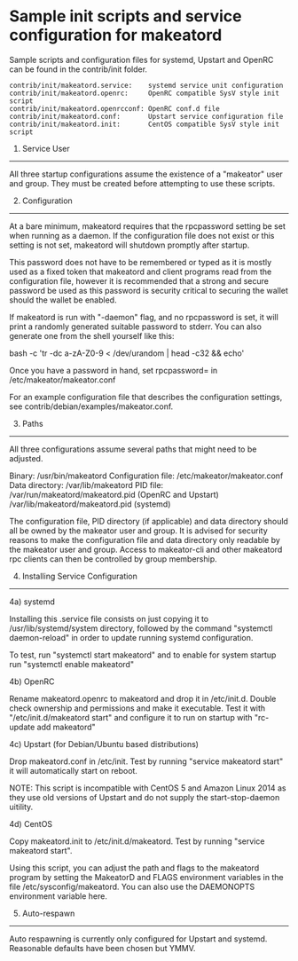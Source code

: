 Sample init scripts and service configuration for makeatord
==========================================================

Sample scripts and configuration files for systemd, Upstart and OpenRC
can be found in the contrib/init folder.

    contrib/init/makeatord.service:    systemd service unit configuration
    contrib/init/makeatord.openrc:     OpenRC compatible SysV style init script
    contrib/init/makeatord.openrcconf: OpenRC conf.d file
    contrib/init/makeatord.conf:       Upstart service configuration file
    contrib/init/makeatord.init:       CentOS compatible SysV style init script

1. Service User
---------------------------------

All three startup configurations assume the existence of a "makeator" user
and group.  They must be created before attempting to use these scripts.

2. Configuration
---------------------------------

At a bare minimum, makeatord requires that the rpcpassword setting be set
when running as a daemon.  If the configuration file does not exist or this
setting is not set, makeatord will shutdown promptly after startup.

This password does not have to be remembered or typed as it is mostly used
as a fixed token that makeatord and client programs read from the configuration
file, however it is recommended that a strong and secure password be used
as this password is security critical to securing the wallet should the
wallet be enabled.

If makeatord is run with "-daemon" flag, and no rpcpassword is set, it will
print a randomly generated suitable password to stderr.  You can also
generate one from the shell yourself like this:

bash -c 'tr -dc a-zA-Z0-9 < /dev/urandom | head -c32 && echo'

Once you have a password in hand, set rpcpassword= in /etc/makeator/makeator.conf

For an example configuration file that describes the configuration settings,
see contrib/debian/examples/makeator.conf.

3. Paths
---------------------------------

All three configurations assume several paths that might need to be adjusted.

Binary:              /usr/bin/makeatord
Configuration file:  /etc/makeator/makeator.conf
Data directory:      /var/lib/makeatord
PID file:            /var/run/makeatord/makeatord.pid (OpenRC and Upstart)
                     /var/lib/makeatord/makeatord.pid (systemd)

The configuration file, PID directory (if applicable) and data directory
should all be owned by the makeator user and group.  It is advised for security
reasons to make the configuration file and data directory only readable by the
makeator user and group.  Access to makeator-cli and other makeatord rpc clients
can then be controlled by group membership.

4. Installing Service Configuration
-----------------------------------

4a) systemd

Installing this .service file consists on just copying it to
/usr/lib/systemd/system directory, followed by the command
"systemctl daemon-reload" in order to update running systemd configuration.

To test, run "systemctl start makeatord" and to enable for system startup run
"systemctl enable makeatord"

4b) OpenRC

Rename makeatord.openrc to makeatord and drop it in /etc/init.d.  Double
check ownership and permissions and make it executable.  Test it with
"/etc/init.d/makeatord start" and configure it to run on startup with
"rc-update add makeatord"

4c) Upstart (for Debian/Ubuntu based distributions)

Drop makeatord.conf in /etc/init.  Test by running "service makeatord start"
it will automatically start on reboot.

NOTE: This script is incompatible with CentOS 5 and Amazon Linux 2014 as they
use old versions of Upstart and do not supply the start-stop-daemon uitility.

4d) CentOS

Copy makeatord.init to /etc/init.d/makeatord. Test by running "service makeatord start".

Using this script, you can adjust the path and flags to the makeatord program by
setting the MakeatorD and FLAGS environment variables in the file
/etc/sysconfig/makeatord. You can also use the DAEMONOPTS environment variable here.

5. Auto-respawn
-----------------------------------

Auto respawning is currently only configured for Upstart and systemd.
Reasonable defaults have been chosen but YMMV.
